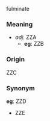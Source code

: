 fulminate
### Meaning
+ _adj_: ZZA
    + __eg__: ZZB

### Origin

ZZC

### Synonym

__eg__: ZZD

+ ZZE


